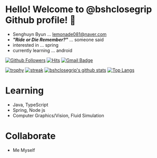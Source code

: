 

<!---
bshclosegrip/bshclosegrip is a ✨ special ✨ repository because its `README.md` (this file) appears on your GitHub profile.
You can click the Preview link to take a look at your changes.
--->

# Hello! Welcome to @bshclosegrip Github profile! 💞️
- Senghuyn Byun ... lemonade081@naver.com
- ***"Ride or Die Remember?"*** ... someone said
- interested in ... spring
- currently learning ... android

[![Github Followers](https://img.shields.io/github/followers/bshclosegrip?color=06d6a0&label=Github%20Followers&style=for-the-badge)](https://github.com/bshclosegrip?tab=followers)
[![Hits](https://hits.seeyoufarm.com/api/count/incr/badge.svg?url=https%3A%2F%2Fgithub.com%2Fbshclosegrip)](https://github.com/bshclosegrip)
[![Gmail Badge](https://img.shields.io/badge/-Gmail-d14836?style=flat-square&logo=Gmail&logoColor=white&link=mailto:crushonu8@gmail.com)](mailto:crushonu8@gmail.com)

[![trophy](https://github-profile-trophy.vercel.app/?username=bshclosegrip&theme=chalk&row=2&column=4)](https://github.com/ryo-ma/github-profile-trophy)
[![streak](https://github-readme-streak-stats.herokuapp.com/?user=bshclosegrip&theme=calm)](https://github.com/bshclosegrip)
[![bshclosegrip's github stats](https://github-readme-stats.vercel.app/api?username=bshclosegrip&show_icons=true&theme=dracula)](https://github.com/bshclosegrip)
[![Top Langs](https://github-readme-stats.vercel.app/api/top-langs/?username=bshclosegrip&layout=compact&langs_count=8&theme=dracula)](https://github.com/bshclosegrip)

# Learning
- Java, TypeScript
- Spring, Node js
- Computer Graphics/Vision, Fluid Simulation

# Collaborate
- Me Myself

